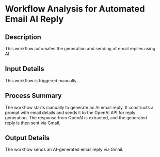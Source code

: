# Workflow Analysis for Automated Email AI Reply

## Description
This workflow automates the generation and sending of email replies using AI.

## Input Details
This workflow is triggered manually.

## Process Summary
The workflow starts manually to generate an AI email reply. It constructs a prompt with email details and sends it to the OpenAI API for reply generation. The response from OpenAI is extracted, and the generated reply is then sent via Gmail.

## Output Details
The workflow sends an AI-generated email reply via Gmail.
